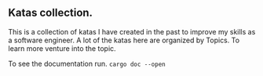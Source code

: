 ## Katas collection.
This is a collection of katas I have created in the past to improve my skills as a software engineer. A lot of the katas here are organized by Topics. To learn more venture into the topic.  

To see the documentation run.
    `cargo doc --open`